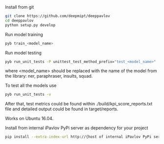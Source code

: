 Install from git
```sh
git clone https://github.com/deepmipt/deeppavlov
cd deeppavlov
python setup.py develop
```

Run model training
```sh
pyb train_<model_name>
```
Run model testing
```sh
pyb run_unit_tests -P unittest_test_method_prefix="test_<model_name>"
```
where <model_name> should be replaced with the name of the model from the library: ner, paraphraser, insults, squad.

To test all the models use
```sh
pyb run_unit_tests -v
```
After that, test metrics could be found within ./build/kpi_score_reports.txt file and detailed output could be found in target/reports.

Works on Ubuntu 16.04.

Install from internal iPavlov PyPi server as dependency for your project
```sh
pip install --extra-index-url http://{host of internal iPavlov PyPi server}:{port}/ --trusted-host {host of internal iPavlov PyPi server} deeppavlov```
